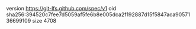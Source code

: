 version https://git-lfs.github.com/spec/v1
oid sha256:394520c7fee7d5059af5fe6b8e005dca2f192887d15f5847aca9057136699109
size 4708
